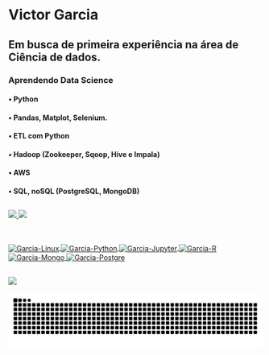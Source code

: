 # Victor Garcia    
## Em busca de primeira experiência na área de Ciência de dados. 
### Aprendendo Data Science 
#### • Python
#### • Pandas, Matplot, Selenium.
#### • ETL com Python
#### • Hadoop (Zookeeper, Sqoop, Hive e Impala)
#### • AWS 
#### • SQL, noSQL (PostgreSQL, MongoDB)
##
<div>
 <a href="https://github.com/Garcia-Victor">
 <img height="150em" src="https://github-readme-stats.vercel.app/api?username=Garcia-Victor&theme=dark"/>
 <img height="150em" src="https://github-readme-stats.vercel.app/api/top-langs/?username=Garcia-Victor&theme=dark"/>
</div>

## 
 
<div style="display: inline_block"><br>
  <img align="center" alt="Garcia-Linux" height="40" width="50" src="https://cdn.jsdelivr.net/gh/devicons/devicon/icons/linux/linux-original.svg">
  <img align="center" alt="Garcia-Python" height="40" width="50" src="https://cdn.jsdelivr.net/gh/devicons/devicon/icons/python/python-original.svg">
  <img align="center" alt="Garcia-Jupyter" height="40" width="50" src="https://cdn.jsdelivr.net/gh/devicons/devicon/icons/jupyter/jupyter-original-wordmark.svg">
  <img align="center" alt="Garcia-R" height="40" width="50" src="https://cdn.jsdelivr.net/gh/devicons/devicon/icons/r/r-original.svg">
  <img align="center" alt="Garcia-Mongo" height="40" width="50" src="https://cdn.jsdelivr.net/gh/devicons/devicon/icons/mongodb/mongodb-original-wordmark.svg">
  <img align="center" alt="Garcia-Postgre" height="40" width="50" src="https://cdn.jsdelivr.net/gh/devicons/devicon/icons/postgresql/postgresql-original-wordmark.svg">
</div> 

##
 
</div>  
<a href="https://www.linkedin.com/in/victornunesgarcia/" target="_blank"><img src="https://img.shields.io/badge/-LinkedIn-%230077B5?style=for-the-badge&logo=linkedin&logoColor=white" target="_blank"></a>  

![Snake animation](https://github.com/Garcia-Victor/Garcia-Victor/blob/output/github-contribution-grid-snake.svg)

</div>  

